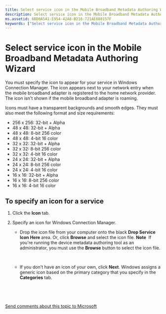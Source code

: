 ```yaml
---
title: Select service icon in the Mobile Broadband Metadata Authoring Wizard
description: Select service icon in the Mobile Broadband Metadata Authoring Wizard
ms.assetid: 6BD0A5A1-E954-42A8-B216-721AE888157F
keywords: ["Select service icon in the Mobile Broadband Metadata Authoring Wizard"]
---
```


# Select service icon in the Mobile Broadband Metadata Authoring Wizard


You must specify the icon to appear for your service in Windows Connection Manager. The icon appears next to your network entry when the mobile broadband adapter is registered to the home network provider. The icon isn't shown if the mobile broadband adapter is roaming.

Icons must have a transparent backgrounds and smooth edges. They must also meet the following format and size requirements:

-   256 x 256: 32-bit + Alpha
-   48 x 48: 32-bit + Alpha
-   48 x 48: 8-bit 256 color
-   48 x 48: 4-bit 16 color
-   32 x 32: 32-bit + Alpha
-   32 x 32: 8-bit 256 color
-   32 x 32: 4-bit 16 color
-   24 x 24: 32-bit + Alpha
-   24 x 24: 8-bit 256 color
-   24 x 24: 4-bit 16 color
-   16 x 16: 32-bit + Alpha
-   16 x 16: 8-bit 256 color
-   16 x 16: 4-bit 16 color

## <span id="To_specify_an_icon_for_a_service"></span><span id="to_specify_an_icon_for_a_service"></span><span id="TO_SPECIFY_AN_ICON_FOR_A_SERVICE"></span>To specify an icon for a service


1.  Click the **Icon** tab.
2.  Specify an icon for Windows Connection Manager.

    -   Drop the icon file from your computer onto the black **Drop Service Icon Here** area. Or, click **Browse** and select the icon file.
        **Note**  If you're running the device metadata authoring tool as an administrator, you must use the **Browse** button to select the icon file.

         

    -   If you don't have an icon of your own, click **Next**. Windows assigns a generic icon based on the primary category that you specify in the **Categories** tab.

 

 

[Send comments about this topic to Microsoft](mailto:wsddocfb@microsoft.com?subject=Documentation%20feedback%20[devtest\dma]:%20Select%20service%20icon%20in%20the%20Mobile%20Broadband%20Metadata%20Authoring%20Wizard%20%20RELEASE:%20%2811/17/2016%29&body=%0A%0APRIVACY%20STATEMENT%0A%0AWe%20use%20your%20feedback%20to%20improve%20the%20documentation.%20We%20don't%20use%20your%20email%20address%20for%20any%20other%20purpose,%20and%20we'll%20remove%20your%20email%20address%20from%20our%20system%20after%20the%20issue%20that%20you're%20reporting%20is%20fixed.%20While%20we're%20working%20to%20fix%20this%20issue,%20we%20might%20send%20you%20an%20email%20message%20to%20ask%20for%20more%20info.%20Later,%20we%20might%20also%20send%20you%20an%20email%20message%20to%20let%20you%20know%20that%20we've%20addressed%20your%20feedback.%0A%0AFor%20more%20info%20about%20Microsoft's%20privacy%20policy,%20see%20http://privacy.microsoft.com/default.aspx. "Send comments about this topic to Microsoft")




